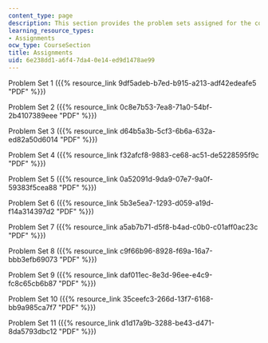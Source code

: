 ```yaml
---
content_type: page
description: This section provides the problem sets assigned for the course.
learning_resource_types:
- Assignments
ocw_type: CourseSection
title: Assignments
uid: 6e238dd1-a6f4-7da4-0e14-ed9d1478ae99
---
```


Problem Set 1 ({{% resource_link 9df5adeb-b7ed-b915-a213-adf42edeafe5 "PDF" %}})

Problem Set 2 ({{% resource_link 0c8e7b53-7ea8-71a0-54bf-2b4107389eee "PDF" %}})

Problem Set 3 ({{% resource_link d64b5a3b-5cf3-6b6a-632a-ed82a50d6014 "PDF" %}})

Problem Set 4 ({{% resource_link f32afcf8-9883-ce68-ac51-de5228595f9c "PDF" %}})

Problem Set 5 ({{% resource_link 0a52091d-9da9-07e7-9a0f-59383f5cea88 "PDF" %}})

Problem Set 6 ({{% resource_link 5b3e5ea7-1293-d059-a19d-f14a314397d2 "PDF" %}})

Problem Set 7 ({{% resource_link a5ab7b71-d5f8-b4ad-c0b0-c01aff0ac23c "PDF" %}})

Problem Set 8 ({{% resource_link c9f66b96-8928-f69a-16a7-bbb3efb69073 "PDF" %}})

Problem Set 9 ({{% resource_link daf011ec-8e3d-96ee-e4c9-fc8c65cb6b87 "PDF" %}})

Problem Set 10 ({{% resource_link 35ceefc3-266d-13f7-6168-bb9a985ca7f7 "PDF" %}})

Problem Set 11 ({{% resource_link d1d17a9b-3288-be43-d471-8da5793dbc12 "PDF" %}})